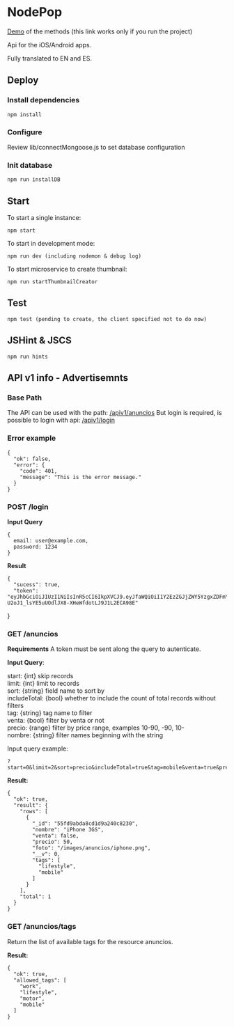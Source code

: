 
# NodePop

[Demo](/anuncios) of the methods (this link works only if you run the project)

Api for the iOS/Android apps.

Fully translated to EN and ES.

## Deploy

### Install dependencies
    
    npm install

### Configure  

Review lib/connectMongoose.js to set database configuration

### Init database

    npm run installDB

## Start

To start a single instance:
    
    npm start

To start in development mode:

    npm run dev (including nodemon & debug log)
  
To start microservice to create thumbnail:

    npm run startThumbnailCreator

## Test

    npm test (pending to create, the client specified not to do now)

## JSHint & JSCS

    npm run hints

## API v1 info - Advertisemnts

### Base Path

The API can be used with the path:
[/apiv1/anuncios](/apiv1/anuncios)
But login is required, is possible to login with api:
[/apiv1/login](/apiv1/login)

### Error example

    {
      "ok": false,
      "error": {
        "code": 401,
        "message": "This is the error message."
      }
    }

### POST /login

**Input Query**

    {
      email: user@example.com,
      password: 1234
    }

**Result**

    {
      "sucess": true,
      "token": "eyJhbGciOiJIUzI1NiIsInR5cCI6IkpXVCJ9.eyJfaWQiOiI1Y2EzZGJjZWY5YzgxZDFmYzRlNTJjOWIiLCJpYXQiOjE1NTU3NDA3OTcsImV4cCI6MTU1NTkxMzU5N30.r-U2oJ1_lsYE5uUOdlJX8-XHeWfdotLJ9J1L2ECA98E"
  }


### GET /anuncios

**Requirements**
A token must be sent along the query to autenticate.

**Input Query**:

start: {int} skip records<br>
limit: {int} limit to records<br>
sort: {string} field name to sort by<br>
includeTotal: {bool} whether to include the count of total records without filters<br>
tag: {string} tag name to filter<br>
venta: {bool} filter by venta or not<br>
precio: {range} filter by price range, examples 10-90, -90, 10-<br>
nombre: {string} filter names beginning with the string

Input query example: 
```
?start=0&limit=2&sort=precio&includeTotal=true&tag=mobile&venta=true&precio=-90&nombre=bi
```

**Result:** 

    {
      "ok": true,
      "result": {
        "rows": [
          {
            "_id": "55fd9abda8cd1d9a240c8230",
            "nombre": "iPhone 3GS",
            "venta": false,
            "precio": 50,
            "foto": "/images/anuncios/iphone.png",
            "__v": 0,
            "tags": [
              "lifestyle",
              "mobile"
            ]
          }
        ],
        "total": 1
      }
    }


### GET /anuncios/tags

Return the list of available tags for the resource anuncios.

**Result:** 

    {
      "ok": true,
      "allowed_tags": [
        "work",
        "lifestyle",
        "motor",
        "mobile"
      ]
    }
